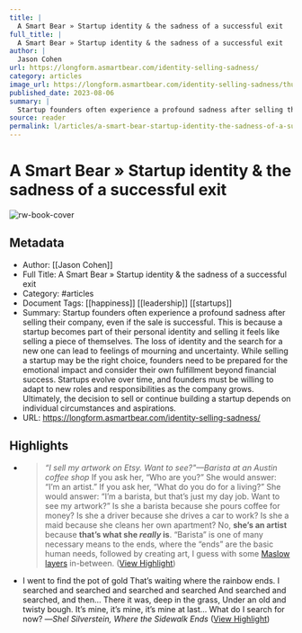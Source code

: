 ```yaml
---
title: |
  A Smart Bear » Startup identity & the sadness of a successful exit
full_title: |
  A Smart Bear » Startup identity & the sadness of a successful exit
author: |
  Jason Cohen
url: https://longform.asmartbear.com/identity-selling-sadness/
category: articles
image_url: https://longform.asmartbear.com/identity-selling-sadness/thumbnail-1200w.png
published_date: 2023-08-06
summary: |
  Startup founders often experience a profound sadness after selling their company, even if the sale is successful. This is because a startup becomes part of their personal identity and selling it feels like selling a piece of themselves. The loss of identity and the search for a new one can lead to feelings of mourning and uncertainty. While selling a startup may be the right choice, founders need to be prepared for the emotional impact and consider their own fulfillment beyond financial success. Startups evolve over time, and founders must be willing to adapt to new roles and responsibilities as the company grows. Ultimately, the decision to sell or continue building a startup depends on individual circumstances and aspirations.
source: reader
permalink: l/articles/a-smart-bear-startup-identity-the-sadness-of-a-successful-exit
---
```

# A Smart Bear » Startup identity & the sadness of a successful exit

![rw-book-cover](https://longform.asmartbear.com/identity-selling-sadness/thumbnail-1200w.png)

## Metadata
- Author: [[Jason Cohen]]
- Full Title: A Smart Bear » Startup identity & the sadness of a successful exit
- Category: #articles
- Document Tags: [[happiness]] [[leadership]] [[startups]] 
- Summary: Startup founders often experience a profound sadness after selling their company, even if the sale is successful. This is because a startup becomes part of their personal identity and selling it feels like selling a piece of themselves. The loss of identity and the search for a new one can lead to feelings of mourning and uncertainty. While selling a startup may be the right choice, founders need to be prepared for the emotional impact and consider their own fulfillment beyond financial success. Startups evolve over time, and founders must be willing to adapt to new roles and responsibilities as the company grows. Ultimately, the decision to sell or continue building a startup depends on individual circumstances and aspirations.
- URL: https://longform.asmartbear.com/identity-selling-sadness/

## Highlights
- > *“I sell my artwork on Etsy. Want to see?"—Barista at an Austin coffee shop*
  If you ask her, “Who are you?” She would answer: “I’m an artist.”
  If you ask her, “What do you do for a living?” She would answer: “I’m a barista, but that’s just my day job. Want to see my artwork?”
  Is she a barista because she pours coffee for money? Is she a driver because she drives a car to work? Is she a maid because she cleans her own apartment?
  No, **she’s an artist** because **that’s what she *really* is**. “Barista” is one of many necessary means to the ends, where the “ends” are the basic human needs, followed by creating art, I guess with some [Maslow layers](https://longform.asmartbear.com/needs-stack/) in-between. ([View Highlight](https://read.readwise.io/read/01hq87w6dvjg4r3npb8nftgc8g))
- I went to find the pot of gold 
  That’s waiting where the rainbow ends. 
  I searched and searched and searched and searched 
  And searched and searched, and then… 
  There it was, deep in the grass, 
  Under an old and twisty bough. 
  It’s mine, it’s mine, it’s mine at last… 
  What do I search for now? 
  —*Shel Silverstein, *Where the Sidewalk Ends** ([View Highlight](https://read.readwise.io/read/01hq881pqf2tq2j3pczfddx5xp))



